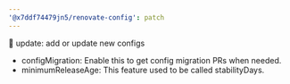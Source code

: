 ```yaml
---
'@x7ddf74479jn5/renovate-config': patch
---
```


🔧 update: add or update new configs

- configMigration: Enable this to get config migration PRs when needed.
- minimumReleaseAge: This feature used to be called stabilityDays.
